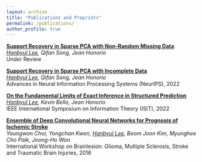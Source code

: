 ```yaml
---
layout: archive
title: "Publications and Preprints"
permalink: /publications/
author_profile: true
---
```


<!-- [**Matrix Completion from General Deterministic Sampling Patterns**](https://arxiv.org/abs/2306.02283)
<br>
*<ins>Hanbyul Lee</ins>, Rahul Mazumder, Qifan Song, Jean Honorio*
<br>
Under Review
 -->

[**Support Recovery in Sparse PCA with Non-Random Missing Data**](https://arxiv.org/abs/2302.01535)
<br>
*<ins>Hanbyul Lee</ins>, Qifan Song, Jean Honorio*
<br>
Under Review


[**Support Recovery in Sparse PCA with Incomplete Data**](https://proceedings.neurips.cc/paper_files/paper/2022/hash/af050c48a0d8162e46b3d1952e7e374f-Abstract-Conference.html)
<br>
*<ins>Hanbyul Lee</ins>, Qifan Song, Jean Honorio*
<br>
Advances in Neural Information Processing Systems (NeurIPS), 2022


[**On the Fundamental Limits of Exact Inference in Structured Prediction**](https://dl.acm.org/doi/abs/10.1109/ISIT50566.2022.9834614)
<br>
*<ins>Hanbyul Lee</ins>, Kevin Bello, Jean Honorio*
<br>
IEEE International Symposium on Information Theory (ISIT), 2022

[**Ensemble of Deep Convolutional Neural Networks for Prognosis of Ischemic Stroke**](https://link.springer.com/chapter/10.1007/978-3-319-55524-9_22)
<br>
*Youngwon Choi, Yongchan Kwon, <ins>Hanbyul Lee</ins>, Beom Joon Kim, Myunghee Cho Paik, Joong-Ho Won*
<br>
International Workshop on Brainlesion: Glioma, Multiple Sclerosis, Stroke and Traumatic Brain Injuries, 2016



<!-- {% if author.googlescholar %}
  You can also find my articles on <u><a href="{{author.googlescholar}}">my Google Scholar profile</a>.</u>
{% endif %}

{% include base_path %}

{% for post in site.publications reversed %}
  {% include archive-single.html %}
{% endfor %}
 -->

